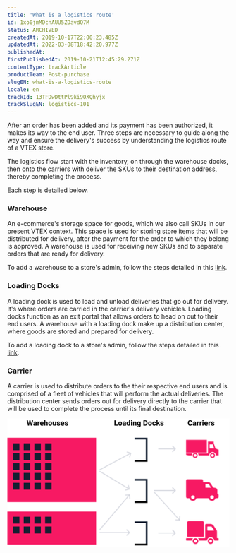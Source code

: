 ```yaml
---
title: 'What is a logistics route'
id: 1xo0jmMDcnAUU5ZOavdQ7M
status: ARCHIVED
createdAt: 2019-10-17T22:00:23.485Z
updatedAt: 2022-03-08T18:42:20.977Z
publishedAt: 
firstPublishedAt: 2019-10-21T12:45:29.271Z
contentType: trackArticle
productTeam: Post-purchase
slugEN: what-is-a-logistics-route
locale: en
trackId: 13TFDwDttPl9ki9OXQhyjx
trackSlugEN: logistics-101
---
```


After an order has been added and its payment has been authorized, it makes its way to the end user. Three steps are necessary to guide along the way and ensure the delivery's success by understanding the logistics route of a VTEX store.

The logistics flow start with the inventory, on through the warehouse docks, then onto the carriers with deliver the SKUs to their destination address, thereby completing the process.

Each step is detailed below.

### Warehouse
An e-commerce's storage space for goods, which we also call SKUs in our present VTEX context. This space is used for storing store items that will be distributed for delivery, after the payment for the order to which they belong is approved. A warehouse is used for receiving new SKUs and to separate orders that are ready for delivery.

To add a warehouse to a store's admin, follow the steps detailed in this [link](https://help.vtex.com/en/tutorial/gerenciar-estoque?locale=en).

### Loading Docks
A loading dock is used to load and unload deliveries that go out for delivery. It's where orders are carried in the carrier's delivery vehicles. Loading docks function as an exit portal that allows orders to head on out to their end users. A warehouse with a loading dock make up a distribution center, where goods are stored and prepared for delivery.

To add a loading dock to a store's admin, follow the steps detailed in this [link](https://help.vtex.com/en/tutorial/como-cadastrar-doca?locale=en). 

### Carrier
A carrier is used to distribute orders to the their respective end users and is comprised of a fleet of vehicles that will perform the actual deliveries. The distribution center sends orders out for delivery directly to the carrier that will be used to complete the process until its final destination.

![EN Conceitos Logística](https://raw.githubusercontent.com/vtexdocs/help-center-content/refs/heads/main/docs/en/tracks/logistics-101/what-is-a-logistics-route_1.png)
